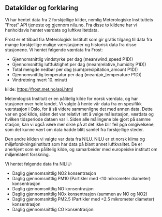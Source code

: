 ## Datakilder og forklaring

Vi har hentet data fra 2 forskjellige kilder, nemlig Meterologiske Instituttets "Frost" API tjeneste og gjennom nilu.no. Fra disse to kildene har vi henholdsvis hentet værdata og luftkvalitetdata. 

Frost er et tilbud fra Meterologisk Institutt som gir gratis tilgang til data fra mange forskjellige mulige værstasjoner og historisk data fra disse stasjonene. Vi hentet følgende værdata fra Frost: 

- Gjennomsnittlig vindstyrke per dag (mean(wind_speed P1D))
- Gjennomsnittlig luftfuktighet per dag (mean(relative_humidity P1D))
- Total mengde nedbør per dag (sum(precipitation_amount P1D))
- Gjennomsnittlig temperatur per dag (mean(air_temperature P1D))
- Vindretning hvert 10. minutt

kilde: https://frost.met.no/api.html


Meterologisk Institutt er en pålitelig kilde for norsk værdata, og har stasjoner over hele landet. Vi valgte å hente vår data fra en spesifikk værstasjon i Oslo, for å så videre sammenligne det med annen data. Dette var en god kilde, siden det var relativt lett å velge målestasjon, værdata og hvilken tidsperiode dataen var i. Siden alle målingene ble gjort på samme stasjon, kan vi også være mer sikre på at det ikke blir feil pga omgivelsene, som det kunne vært om data hadde blitt samlet fra forskjellige steder. 


Den andre kilden vi valgte var data fra NILU. NILU er et norsk klima og miljøforskningsinstitutt som har data på blant annet luftkvalitet. De er anerkjent som en pålitelig kilde, og samarbeider med europeiske institutt om miljørelatert forskning. 

Vi hentet følgende data fra NILIU: 

- Daglig gjennomsnittlig NO2 konsentrasjon
- Daglig gjennomsnittlig PM10 (Partikler med <10 mikrometer diameter) konsentrasjon
- Daglig gjennomsnittlig NO konsentrasjon
- Daglig gjennomsnittlig NOx konsentrasjon (summen av NO og NO2)
- Daglig gjennomsnittlig PM2.5 (Partikler med <2.5 mikrometer diameter) konsentrasjon
- Daglig gjennomsnittlig CO konsentrasjon